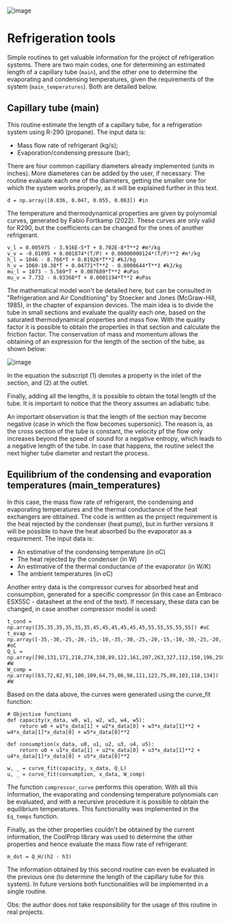 ![image](https://user-images.githubusercontent.com/108631583/205446708-01bdb6ce-a76e-47a3-ad26-2e4e9b1ee092.png)

# Refrigeration tools
Simple routines to get valuable information for the project of refrigeration systems. There are two main codes, one for determining an estimated length of a capillary tube (```main```), and the other one to determine the evaporating and condensing temperatures, given the requirements of the system (```main_temperatures```). Both are detailed below.

## Capillary tube (main)
This routine estimate the length of a capillary tube, for a refrigeration system using R-290 (propane). The input data is:
- Mass flow rate of refrigerant (kg/s);
- Evaporation/condensing pressure (bar);

There are four common capillary diameters already implemented (units in inches). More diameteres can be added by the user, if necessary. The routine evaluate each one of the diameters, getting the smaller one for which the system works properly, as it will be explained further in this text.
``` 
d = np.array([0.036, 0.047, 0.055, 0.063]) #in
``` 
The temperature and thermodynamical properties are given by polynomial curves, generated by Fabio Fortkamp (2022). These curves are only valid for R290, but the coefficients can be changed for the ones of another refrigerant.
```
v_l = 0.005975 - 3.916E-5*T + 8.702E-8*T**2 #m³/kg
v_v = -0.01095 + 0.001874*(T/P) + 0.00000000124*(T/P)**2 #m³/kg
h_l = 1046 - 8.766*T + 0.01926*T**2 #kJ/kg
h_v = 1060-10.38*T + 0.04771*T**2 - 0.0000644*T**3 #kJ/kg
mu_l = 1073 - 5.569*T + 0.007689*T**2 #uPas
mu_v = 7.732 - 0.03368*T + 0.0001194*T**2 #uPas
```
The mathematical model won't be detailed here, but can be consulted in "Refrigeration and Air Conditioning" by Stoecker and Jones (McGraw-Hill, 1985), in the chapter of expansion devices. The main idea is to divide the tube in small sections and evaluate the quality each one, based on the saturated thermodynamical properties and mass flow. With the quality factor it is possible to obtain the properties in that section and calculate the friction factor. The conservation of mass and momentum allows the obtaining of an expression for the length of the section of the tube, as shown below:

![image](https://user-images.githubusercontent.com/108631583/205524173-75661154-12d2-413a-9bc5-48740e9aa6f2.png)

In the equation the subscript (1) denotes a property in the inlet of the section, and (2) at the outlet. 

Finally, adding all the lengths, it is possible to obtain the total length of the tube. It is important to notice that the theory assumes an adiabatic tube.

An important observation is that the length of the section may become negative (case in which the flow becomes supersonic). The reason is, as the cross section of the tube is constant, the velocity pf the flow only increases beyond the speed of sound for a negative entropy, which leads to a negative length of the tube. In case that happens, the routine select the next higher tube diameter and restart the process.

## Equilibrium of the condensing and evaporation temperatures (main_temperatures)
In this case, the mass flow rate of refrigerant, the condensing and evaporating temperatures and the thermal conductance of the heat exchangers are obtained. The code is written as the project requirement is the heat rejected by the condenser (heat pump), but in further versions it will be possible to have the heat absorbed bu the evaporator as a requirement. The input data is:
- An estimative of the condensing temperature (in oC)
- The heat rejected by the condenser (in W)
- An estimative of the thermal conductance of the evaporator (in W/K)
- The ambient temperatures (in oC)

Another entry data is the compressor curves for absorbed heat and consumption, generated for a specific compressor (in this case an Embraco ESX55C - datasheet at the end of the text). If necessary, these data can be changed, in case another compressor model is used:
```
t_cond = np.array([35,35,35,35,35,35,45,45,45,45,45,45,55,55,55,55,55]) #oC
t_evap = np.array([-35,-30,-25,-20,-15,-10,-35,-30,-25,-20,-15,-10,-30,-25,-20,-15,-10]) #oC
Q_L = np.array([98,131,171,218,274,338,89,122,161,207,263,327,112,150,196,250,314]) #W
W_comp = np.array([63,72,82,91,100,109,64,75,86,98,111,123,75,89,103,118,134]) #W
```
Based on the data above, the curves were generated using the curve_fit function:
```
# Objective functions
def capacity(x_data, w0, w1, w2, w3, w4, w5):
    return w0 + w1*x_data[1] + w2*x_data[0] + w3*x_data[1]**2 + w4*x_data[1]*x_data[0] + w5*x_data[0]**2

def consumption(x_data, u0, u1, u2, u3, u4, u5):
    return u0 + u1*x_data[1] + u2*x_data[0] + u3*x_data[1]**2 + u4*x_data[1]*x_data[0] + u5*x_data[0]**2

w, _ = curve_fit(capacity, x_data, Q_L)
u, _ = curve_fit(consumption, x_data, W_comp)
```
The function ```compressor_curve``` performs this operation. With all this information, the evaporating and condensing temperature polynomials can be evaluated, and with a recursive procedure it is possible to obtain the equilibrium temperatures. This functionality was implemented in the ```Eq_temps``` function.

Finally, as the other properties couldn't be obtained by the current information, the CoolProp library was used to determine the other properties and hence evaluate the mass flow rate of refrigerant:
```
m_dot = Q_H/(h2 - h3)
```
The information obtained by this second routine can even be evaluated in the previous one (to determine the length of the capillary tube for this system). In future versions both functionalities will be implemented in a single routine.

Obs: the author does not take responsibility for the usage of this routine in real projects.

